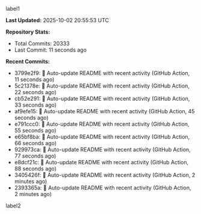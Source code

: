
label1 
<!-- ACTIVITY_START -->
**Last Updated:** 2025-10-02 20:55:53 UTC

**Repository Stats:**
- Total Commits: 20333
- Last Commit: 11 seconds ago

**Recent Commits:**
- 3799e2f9: 🤖 Auto-update README with recent activity (GitHub Action, 11 seconds ago)
- 5c21378e: 🤖 Auto-update README with recent activity (GitHub Action, 22 seconds ago)
- cb52e291: 🤖 Auto-update README with recent activity (GitHub Action, 33 seconds ago)
- af9efe15: 🤖 Auto-update README with recent activity (GitHub Action, 45 seconds ago)
- e791ccc0: 🤖 Auto-update README with recent activity (GitHub Action, 55 seconds ago)
- e65bf8ba: 🤖 Auto-update README with recent activity (GitHub Action, 66 seconds ago)
- 929973ca: 🤖 Auto-update README with recent activity (GitHub Action, 77 seconds ago)
- e8dcf21c: 🤖 Auto-update README with recent activity (GitHub Action, 88 seconds ago)
- 3405426f: 🤖 Auto-update README with recent activity (GitHub Action, 2 minutes ago)
- 2393365a: 🤖 Auto-update README with recent activity (GitHub Action, 2 minutes ago)
<!-- ACTIVITY_END -->

label2
